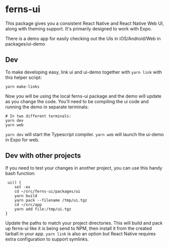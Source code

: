 # ferns-ui

This package gives you a consistent React Native and React Native Web UI, along with theming support. It's primarily
designed to work with Expo.

There is a demo app for easily checking out the UIs in iOS/Android/Web in packages/ui-demo

## Dev

To make developing easy, link ui and ui-demo together with `yarn link` with this helper script:

    yarn make-links

Now you will be using the local ferns-ui package and the demo will update as you change the code. You'll need to be
compiling the ui code and running the demo in separate terminals:

    # In two different terminals:
    yarn dev
    yarn web

`yarn dev` will start the Typescript compiler. `yarn web` will launch the ui-demo in Expo for web.

## Dev with other projects

If you need to test your changes in another project, you can use this handy bash function:

     ui() {
        set -ex
        cd ~/src/ferns-ui/packages/ui
        yarn build
        yarn pack --filename /tmp/ui.tgz
        cd ~/src/app
        yarn add file:/tmp/ui.tgz
    }

Update the paths to match your project directories. This will build and pack up ferns-ui like it is being
send to NPM, then install it from the created tarball in your app. `yarn link` is also an option but React
Native requires extra configuration to support symlinks.